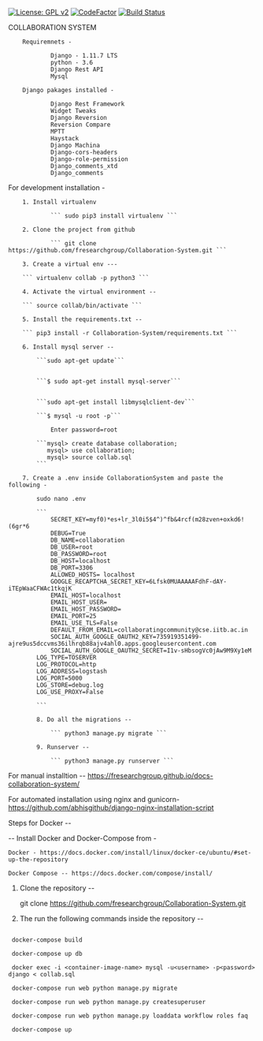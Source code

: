 [![License: GPL v2](https://img.shields.io/badge/License-GPL%20v2-blue.svg)](https://www.gnu.org/licenses/old-licenses/gpl-2.0.en.html)
[![CodeFactor](https://www.codefactor.io/repository/github/fresearchgroup/collaboration-system/badge)](https://www.codefactor.io/repository/github/fresearchgroup/collaboration-system)
[![Build Status](https://travis-ci.org/fresearchgroup/Collaboration-System.svg?branch=master)](https://travis-ci.org/fresearchgroup/Collaboration-System)

COLLABORATION SYSTEM

        Requiremnets -

                Django - 1.11.7 LTS
                python - 3.6
                Django Rest API
                Mysql

        Django pakages installed - 

                Django Rest Framework
                Widget Tweaks
                Django Reversion
                Reversion Compare
                MPTT
                Haystack
                Django Machina
                Django-cors-headers
                Django-role-permission
                Django_comments_xtd
                Django_comments

For development installation - 

        1. Install virtualenv 

                ``` sudo pip3 install virtualenv ```

        2. Clone the project from github

                ``` git clone https://github.com/fresearchgroup/Collaboration-System.git ```

        3. Create a virtual env --- 

        ``` virtualenv collab -p python3 ```

        4. Activate the virtual environment -- 

        ``` source collab/bin/activate ```

        5. Install the requirements.txt -- 

        ``` pip3 install -r Collaboration-System/requirements.txt ```

        6. Install mysql server --

            ```sudo apt-get update```


            ```$ sudo apt-get install mysql-server```
 

            ```sudo apt-get install libmysqlclient-dev```

            ```$ mysql -u root -p```

                Enter password=root

            ```mysql> create database collaboration;
               mysql> use collaboration;
               mysql> source collab.sql   
            ```

        7. Create a .env inside CollaborationSystem and paste the following -

            sudo nano .env

            ```
                SECRET_KEY=myf0)*es+lr_3l0i5$4^)^fb&4rcf(m28zven+oxkd6!(6gr*6
                DEBUG=True
                DB_NAME=collaboration
                DB_USER=root
                DB_PASSWORD=root
                DB_HOST=localhost
                DB_PORT=3306
                ALLOWED_HOSTS= localhost
                GOOGLE_RECAPTCHA_SECRET_KEY=6Lfsk0MUAAAAAFdhF-dAY-iTEpWaaCFWAc1tkqjK
                EMAIL_HOST=localhost
                EMAIL_HOST_USER=
                EMAIL_HOST_PASSWORD=
                EMAIL_PORT=25
                EMAIL_USE_TLS=False
                DEFAULT_FROM_EMAIL=collaboratingcommunity@cse.iitb.ac.in
                SOCIAL_AUTH_GOOGLE_OAUTH2_KEY=735919351499-ajre9us5dccvms36ilhrqb88ajv4ahl0.apps.googleusercontent.com
                SOCIAL_AUTH_GOOGLE_OAUTH2_SECRET=I1v-sHbsogVc0jAw9M9Xy1eM
			LOG_TYPE=TOSERVER
			LOG_PROTOCOL=http
			LOG_ADDRESS=logstash
			LOG_PORT=5000
			LOG_STORE=debug.log
			LOG_USE_PROXY=False

            ```

            8. Do all the migrations --

                ``` python3 manage.py migrate ```

            9. Runserver --

                ``` python3 manage.py runserver ``` 
                

For manual installtion -- https://fresearchgroup.github.io/docs-collaboration-system/

For automated installation using nginx and gunicorn- https://github.com/abhisgithub/django-nginx-installation-script


Steps for Docker -- 

 -- Install Docker and Docker-Compose from  -

    Docker - https://docs.docker.com/install/linux/docker-ce/ubuntu/#set-up-the-repository
    
    Docker Compose -- https://docs.docker.com/compose/install/

1. Clone the repository --

   git clone https://github.com/fresearchgroup/Collaboration-System.git

2. The run the following commands inside the repository --
 
```

 docker-compose build

 docker-compose up db

 docker exec -i <container-image-name> mysql -u<username> -p<password> django < collab.sql

 docker-compose run web python manage.py migrate

 docker-compose run web python manage.py createsuperuser

 docker-compose run web python manage.py loaddata workflow roles faq

 docker-compose up

```
